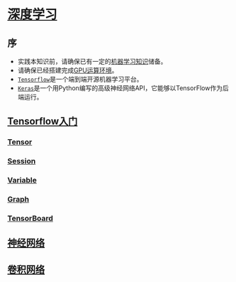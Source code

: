 <link rel="stylesheet" href="https://zhmhbest.gitee.io/hellomathematics/style/index.css">

# [深度学习](https://github.com/zhmhbest/HelloTensorflow)

## 序

- 实践本知识前，请确保已有一定的[机器学习知识](http://zhmhbest.gitee.io/hellomathematics/notes/MachineLearning/index.html)储备。
- 请确保已经搭建完成[GPU运算环境](https://zhmhbest.github.io/HelloCUDA/)。
- [`Tensorflow`](https://tensorflow.google.cn/)是一个端到端开源机器学习平台。
- [`Keras`](https://keras.io/)是一个用Python编写的高级神经网络API，它能够以TensorFlow作为后端运行。

## [Tensorflow入门](./tf.html)

### [Tensor](./tf.html#tensor)

### [Session](./tf.html#session)

### [Variable](./tf.html#variable)

### [Graph](./tf.html#graph)

### [TensorBoard](./tf.html#tensorboard)

## [神经网络](./networks.html)

<!-- ## [Keras入门](./keras.html) -->

## [卷积网络](./cnn.html)


